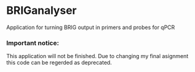 # BRIGanalyser

Application for turning BRIG output in primers and probes for qPCR



### Important notice:
This application will not be finished. Due to changing my final asignment this code can be regerded as deprecated.
